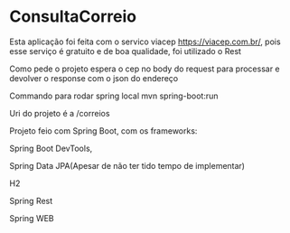 # ConsultaCorreio

Esta aplicação foi feita com o servico viacep https://viacep.com.br/, pois esse serviço é gratuito e de boa qualidade, foi utilizado o Rest  

Como pede o projeto espera o cep no body do request para processar e devolver o response com o json do endereço

Commando para rodar spring local mvn spring-boot:run 

Uri do projeto é a /correios

Projeto feio com Spring Boot, com os frameworks: 

Spring Boot DevTools, 

Spring Data JPA(Apesar de não ter tido tempo de implementar) 

H2 

Spring Rest 

Spring WEB

